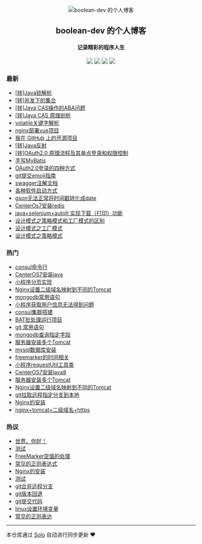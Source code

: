 <p align="center"><img alt="boolean-dev 的个人博客" src="https://boolean-dev.oss-cn-hangzhou.aliyuncs.com/icon.png"></p><h2 align="center">
boolean-dev 的个人博客
</h2>

<h4 align="center">记录精彩的程序人生</h4>
<p align="center"><a title="boolean-dev 的个人博客" target="_blank" href="https://github.com/boolean-dev/solo-blog"><img src="https://img.shields.io/github/last-commit/boolean-dev/solo-blog.svg?style=flat-square&color=FF9900"></a>
<a title="GitHub repo size in bytes" target="_blank" href="https://github.com/boolean-dev/solo-blog"><img src="https://img.shields.io/github/repo-size/boolean-dev/solo-blog.svg?style=flat-square"></a>
<a title="Solo Version" target="_blank" href="https://github.com/b3log/solo/releases"><img src="https://img.shields.io/badge/solo-3.6.3-f1e05a.svg?style=flat-square&color=blueviolet"></a>
<a title="Hits" target="_blank" href="https://github.com/b3log/hits"><img src="https://hits.b3log.org/boolean-dev/solo-blog.svg"></a></p>

### 最新

* [[转]Java锁解析](https://blog.booleandev.xyz/articles/2019/08/12/1565574929511.html)
* [[转]并发下的集合](https://blog.booleandev.xyz/articles/2019/08/12/1565572666168.html)
* [[转]Java CAS操作的ABA问题](https://blog.booleandev.xyz/articles/2019/08/12/1565572555703.html)
* [[转]Java CAS 原理剖析](https://blog.booleandev.xyz/articles/2019/08/12/1565572468417.html)
* [volatile关键字解析](https://blog.booleandev.xyz/articles/2019/08/07/1565150117052.html)
* [nginx部署vue项目](https://blog.booleandev.xyz/articles/2019/07/11/1562835766753.html)
* [我在 GitHub 上的开源项目](https://blog.booleandev.xyz/my-github-repos)
* [[转]Java反射](https://blog.booleandev.xyz/articles/2019/07/09/1562636083963.html)
* [[转]OAuth2.0 原理流程及其单点登录和权限控制](https://blog.booleandev.xyz/articles/2019/07/03/1562118097189.html)
* [手写MyBatis](https://blog.booleandev.xyz/articles/2019/07/01/1561965270092.html)
* [OAuth2.0登录的四种方式](https://blog.booleandev.xyz/articles/2019/06/17/1560742282779.html)
* [git提交emoji指南](https://blog.booleandev.xyz/articles/2019/05/20/1558338420069.html)
* [swagger注解文档](https://blog.booleandev.xyz/articles/2019/03/26/1553603104264.html)
* [各种软件启动方式](https://blog.booleandev.xyz/articles/2019/03/22/1553248204143.html)
* [gson无法正常将时间戳转化成date](https://blog.booleandev.xyz/articles/2019/03/08/1552014534734.html)
* [CenterOs7安装redis](https://blog.booleandev.xyz/articles/2019/02/22/1550826559788.html)
* [ java+selenium+autoIt 实现下载（打印）功能](https://blog.booleandev.xyz/articles/2019/01/30/1548828518109.html)
* [设计模式之策略模式和工厂模式的区别](https://blog.booleandev.xyz/articles/2019/01/23/1548251677712.html)
* [设计模式之工厂模式](https://blog.booleandev.xyz/articles/2019/01/23/1548251597668.html)
* [设计模式之策略模式](https://blog.booleandev.xyz/articles/2019/01/23/1548251546022.html)

### 热门

* [consul命令行](https://blog.booleandev.xyz/articles/2018/12/27/1545917809115.html)
* [CenterOS7安装java](https://blog.booleandev.xyz/articles/2019/01/15/1547545668630.html)
* [小程序分页实现](https://blog.booleandev.xyz/articles/2018/12/25/1545749124384.html)
* [Nginx设置二级域名映射到不同的Tomcat](https://blog.booleandev.xyz/articles/2019/01/16/1547603678375.html)
* [mongodb常用语句](https://blog.booleandev.xyz/articles/2019/01/23/1548250985452.html)
* [小程序获取用户信息无法得到问题](https://blog.booleandev.xyz/articles/2018/12/25/1545728095138.html)
* [consul集群搭建](https://blog.booleandev.xyz/articles/2018/12/27/1545917879502.html)
* [BAT批处理运行项目](https://blog.booleandev.xyz/articles/2019/01/23/1548251101820.html)
* [git 常用语句](https://blog.booleandev.xyz/articles/2019/01/04/1546594215178.html)
* [mongodb查询指定字段](https://blog.booleandev.xyz/articles/2019/01/23/1548251460416.html)
* [服务器安装多个Tomcat](https://blog.booleandev.xyz/articles/2018/12/25/1545727844628.html)
* [mysql数据库安装](https://blog.booleandev.xyz/articles/2019/01/15/1547545821631.html)
* [freemarker的时间相关](https://blog.booleandev.xyz/articles/2018/12/25/1545726842373.html)
* [小程序requestUtil工具类](https://blog.booleandev.xyz/articles/2018/12/25/1545727966151.html)
* [CenterOS7安装java8](https://blog.booleandev.xyz/articles/2019/01/15/1547545710148.html)
* [服务器安装多个Tomcat](https://blog.booleandev.xyz/articles/2019/01/16/1547603755947.html)
* [Nginx设置二级域名映射到不同的Tomcat](https://blog.booleandev.xyz/articles/2019/01/16/1547603678631.html)
* [git拉取远程指定分支到本地](https://blog.booleandev.xyz/articles/2019/01/04/1546594101045.html)
* [Nginx的安装](https://blog.booleandev.xyz/articles/2019/01/16/1547603535711.html)
* [nginx+tomcat+二级域名+https](https://blog.booleandev.xyz/articles/2019/01/15/1547546090431.html)

### 热议

* [世界，你好！](https://blog.booleandev.xyz/hello-solo)
* [测试](https://blog.booleandev.xyz/articles/2018/11/01/1541085337873.html)
* [FreeMarker空值的处理](https://blog.booleandev.xyz/articles/2018/12/25/1545727792970.html)
* [常见的正则表达式](https://blog.booleandev.xyz/articles/2018/12/26/1545801169895.html)
* [Nginx的安装](https://blog.booleandev.xyz/articles/2018/12/26/1545801336813.html)
* [测试](https://blog.booleandev.xyz/articles/2018/12/27/1545874556732.html)
* [git合并远程分支](https://blog.booleandev.xyz/articles/2019/01/04/1546594051488.html)
* [git版本回退](https://blog.booleandev.xyz/articles/2019/01/04/1546594155112.html)
* [git提交代码](https://blog.booleandev.xyz/articles/2019/01/04/1546594183340.html)
* [linux设置环境变量](https://blog.booleandev.xyz/articles/2019/01/15/1547545744724.html)
* [常见的正则表达](https://blog.booleandev.xyz/articles/2019/01/23/1548251188187.html)

---

本仓库通过 [Solo](https://github.com/b3log/solo) 自动进行同步更新 ❤️ 